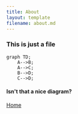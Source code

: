 ```yaml
---
title: About
layout: template
filename: about.md
--- 
```


### This is just a file


```mermaid
graph TD;
    A-->B;
    A-->C;
    B-->D;
    C-->D;
```

#### Isn't that a nice diagram?

[Home](README.md)

